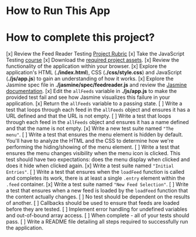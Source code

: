 # How to Run This App



# How to complete this project?

[x] Review the Feed Reader Testing [Project Rubric](https://review.udacity.com/#!/projects/3442558598/rubric)
[x] Take the JavaScript Testing [course](https://www.udacity.com/course/ud549)
[x] Download the [required project assets](http://github.com/udacity/frontend-nanodegree-feedreader).
[x] Review the functionality of the application within your browser.
[x] Explore the application's HTML (**./index.html**), CSS (**./css/style.css**) and JavaScript (**./js/app.js**) to gain an understanding of how it works.
[x] Explore the Jasmine spec file in **./jasmine/spec/feedreader.js** and review the [Jasmine documentation](http://jasmine.github.io).
[x] Edit the `allFeeds` variable in **./js/app.js** to make the provided test fail and see how Jasmine visualizes this failure in your application.
[x] Return the `allFeeds` variable to a passing state.
[ ] Write a test that loops through each feed in the `allFeeds` object and ensures it has a URL defined and that the URL is not empty.
[ ] Write a test that loops through each feed in the `allFeeds` object and ensures it has a name defined and that the name is not empty.
[x] Write a new test suite named `"The menu"`.
[ ] Write a test that ensures the menu element is hidden by default. You'll have to analyze the HTML and the CSS to determine how we're performing the hiding/showing of the menu element.
[ ] Write a test that ensures the menu changes visibility when the menu icon is clicked. This test should have two expectations: does the menu display when clicked and does it hide when clicked again.
[x] Write a test suite named `"Initial Entries"`.
[ ] Write a test that ensures when the `loadFeed` function is called and completes its work, there is at least a single `.entry` element within the `.feed` container.
[x] Write a test suite named `"New Feed Selection"`.
[ ] Write a test that ensures when a new feed is loaded by the `loadFeed` function that the content actually changes.
[ ] No test should be dependent on the results of another.
[ ] Callbacks should be used to ensure that feeds are loaded before they are tested.
[ ] Implement error handling for undefined variables and out-of-bound array access.
[ ] When complete - all of your tests should pass.
[ ] Write a README file detailing all steps required to successfully run the application.
